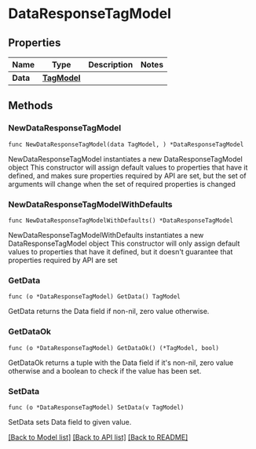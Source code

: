 # DataResponseTagModel

## Properties

Name | Type | Description | Notes
------------ | ------------- | ------------- | -------------
**Data** | [**TagModel**](TagModel.md) |  | 

## Methods

### NewDataResponseTagModel

`func NewDataResponseTagModel(data TagModel, ) *DataResponseTagModel`

NewDataResponseTagModel instantiates a new DataResponseTagModel object
This constructor will assign default values to properties that have it defined,
and makes sure properties required by API are set, but the set of arguments
will change when the set of required properties is changed

### NewDataResponseTagModelWithDefaults

`func NewDataResponseTagModelWithDefaults() *DataResponseTagModel`

NewDataResponseTagModelWithDefaults instantiates a new DataResponseTagModel object
This constructor will only assign default values to properties that have it defined,
but it doesn't guarantee that properties required by API are set

### GetData

`func (o *DataResponseTagModel) GetData() TagModel`

GetData returns the Data field if non-nil, zero value otherwise.

### GetDataOk

`func (o *DataResponseTagModel) GetDataOk() (*TagModel, bool)`

GetDataOk returns a tuple with the Data field if it's non-nil, zero value otherwise
and a boolean to check if the value has been set.

### SetData

`func (o *DataResponseTagModel) SetData(v TagModel)`

SetData sets Data field to given value.



[[Back to Model list]](../README.md#documentation-for-models) [[Back to API list]](../README.md#documentation-for-api-endpoints) [[Back to README]](../README.md)


